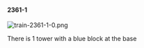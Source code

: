 #### 2361-1
![train-2361-1-0.png](https://github.com/lil-lab/nlvr/raw/master/nlvr/train/images/1/train-2361-1-0.png "train-2361-1-0.png")

There is 1 tower with a blue block at the base